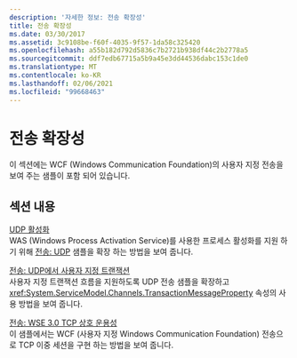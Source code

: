 ```yaml
---
description: '자세한 정보: 전송 확장성'
title: 전송 확장성
ms.date: 03/30/2017
ms.assetid: 3c9108be-f60f-4035-9f57-1da58c325420
ms.openlocfilehash: a55b182d792d5836c7b2721b938df44c2b2778a5
ms.sourcegitcommit: ddf7edb67715a5b9a45e3dd44536dabc153c1de0
ms.translationtype: MT
ms.contentlocale: ko-KR
ms.lasthandoff: 02/06/2021
ms.locfileid: "99668463"
---
```

# <a name="transport-extensibility"></a>전송 확장성

이 섹션에는 WCF (Windows Communication Foundation)의 사용자 지정 전송을 보여 주는 샘플이 포함 되어 있습니다.  
  
## <a name="in-this-section"></a>섹션 내용  

 [UDP 활성화](udp-activation.md)  
 WAS (Windows Process Activation Service)를 사용한 프로세스 활성화를 지원 하기 위해 [전송: UDP](transport-udp.md) 샘플을 확장 하는 방법을 보여 줍니다.  
  
 [전송: UDP에서 사용자 지정 트랜잭션](transport-custom-transactions-over-udp-sample.md)  
 사용자 지정 트랜잭션 흐름을 지원하도록 UDP 전송 샘플을 확장하고 <xref:System.ServiceModel.Channels.TransactionMessageProperty> 속성의 사용 방법을 보여 줍니다.  
  
 [전송: WSE 3.0 TCP 상호 운용성](transport-wse-3-0-tcp-interoperability.md)  
 이 샘플에서는 WCF (사용자 지정 Windows Communication Foundation) 전송으로 TCP 이중 세션을 구현 하는 방법을 보여 줍니다.
